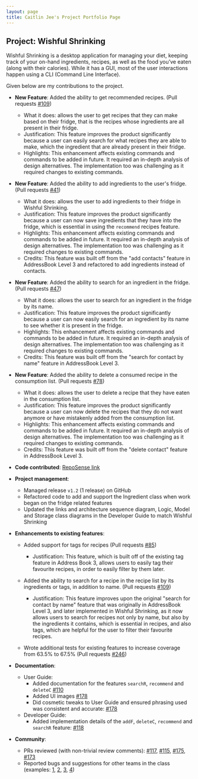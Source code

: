 ```yaml
---
layout: page
title: Caitlin Jee's Project Portfolio Page
---
```


## Project: Wishful Shrinking

Wishful Shrinking is a desktop application for managing your diet, keeping track of your on-hand ingredients, recipes, as well as the food you’ve eaten (along with their calories). While it has a GUI, most of the user interactions happen using a CLI (Command Line Interface).

Given below are my contributions to the project.

* **New Feature**: Added the ability to get recommended recipes. (Pull requests [\#109](https://github.com/AY2021S1-CS2103T-W10-2/tp/pull/109))
  * What it does: allows the user to get recipes that they can make based on their fridge, that is the recipes whose ingredients are all present in their fridge.
  * Justification: This feature improves the product significantly because a user can easily search for what recipes they are able to make, which the ingredient that are already present in their fridge.
  * Highlights: This enhancement affects existing commands and commands to be added in future. It required an in-depth analysis of design alternatives. The implementation too was challenging as it required changes to existing commands.
  
* **New Feature**: Added the ability to add ingredients to the user's fridge. (Pull requests [\#41](https://github.com/AY2021S1-CS2103T-W10-2/tp/pull/41))
  * What it does: allows the user to add ingredients to their fridge in Wishful Shrinking.
  * Justification: This feature improves the product significantly because a user can now save ingredients that they have into the fridge, which is essential in using the `recommend` recipes feature.
  * Highlights: This enhancement affects existing commands and commands to be added in future. It required an in-depth analysis of design alternatives. The implementation too was challenging as it required changes to existing commands.
  * Credits: This feature was built off from the "add contacts" feature in AddressBook Level 3 and refactored to add ingredients instead of contacts.
  
* **New Feature**: Added the ability to search for an ingredient in the fridge. (Pull requests [\#47](https://github.com/AY2021S1-CS2103T-W10-2/tp/pull/47))
  * What it does: allows the user to search for an ingredient in the fridge by its name.
  * Justification: This feature improves the product significantly because a user can now easily search for an ingredient by its name to see whether it is present in the fridge.
  * Highlights: This enhancement affects existing commands and commands to be added in future. It required an in-depth analysis of design alternatives. The implementation too was challenging as it required changes to existing commands.
  * Credits: This feature was built off from the "search for contact by name" feature in AddressBook Level 3.
  
* **New Feature**: Added the ability to delete a consumed recipe in the consumption list. (Pull requests [\#78](https://github.com/AY2021S1-CS2103T-W10-2/tp/pull/78))
  * What it does: allows the user to delete a recipe that they have eaten in the consumption list.
  * Justification: This feature improves the product significantly because a user can now delete the recipes that they do not want anymore or have mistakenly added from the consumption list.
  * Highlights: This enhancement affects existing commands and commands to be added in future. It required an in-depth analysis of design alternatives. The implementation too was challenging as it required changes to existing commands.
  * Credits: This feature was built off from the "delete contact" feature in AddressBook Level 3.  

* **Code contributed**: [RepoSense link](https://nus-cs2103-ay2021s1.github.io/tp-dashboard/#breakdown=true&search=caitlinjee&sort=groupTitle&sortWithin=title&since=2020-08-14&timeframe=commit&mergegroup=&groupSelect=groupByRepos&checkedFileTypes=docs~functional-code~test-code~other)

* **Project management**:
  * Managed release `v1.2` (1 release) on GitHub
  * Refactored code to add and support the Ingredient class when work began on the fridge related features
  * Updated the links and architecture sequence diagram, Logic, Model and Storage class diagrams in the Developer Guide to match Wishful Shrinking

* **Enhancements to existing features**:
  * Added support for tags for recipes (Pull requests [\#85](https://github.com/AY2021S1-CS2103T-W10-2/tp/pull/85))
    * Justification: This feature, which is built off of the existing tag feature in Address Book 3, allows users to easily tag their favourite recipes, in order to easily filter by them later.

  * Added the ability to search for a recipe in the recipe list by its ingredients or tags, in addition to name. (Pull requests [\#109](https://github.com/AY2021S1-CS2103T-W10-2/tp/pull/109))
    * Justification: This feature improves upon the original "search for contact by name" feature that was originally in AddressBook Level 3, and later implemented in Wishful Shrinking, as it now allows users to search for recipes not only by name, but also by the ingredients it contains, which is essential in recipes, and also tags, which are helpful for the user to filter their favourite recipes.

  * Wrote additional tests for existing features to increase coverage from 63.5% to 67.5% (Pull requests [\#246](https://github.com/AY2021S1-CS2103T-W10-2/tp/pull/246))

* **Documentation**:
  * User Guide:
    * Added documentation for the features `searchR`, `recommend` and `deleteC` [\#110](https://github.com/AY2021S1-CS2103T-W10-2/tp/pull/110)
    * Added UI images [\#178](https://github.com/AY2021S1-CS2103T-W10-2/tp/pull/178)
    * Did cosmetic tweaks to User Guide and ensured phrasing used was consistent and accurate: [\#178](https://github.com/AY2021S1-CS2103T-W10-2/tp/pull/178)
  * Developer Guide:
    * Added implementation details of the `addF`, `deleteC`, `recommend` and `searchR` feature: [\#118](https://github.com/AY2021S1-CS2103T-W10-2/tp/pull/118/files)

* **Community**:
  * PRs reviewed (with non-trivial review comments): [\#117](https://github.com/AY2021S1-CS2103T-W10-2/tp/pull/117), [\#115](https://github.com/AY2021S1-CS2103T-W10-2/tp/pull/115), [\#175](https://github.com/AY2021S1-CS2103T-W10-2/tp/pull/175), [\#173](https://github.com/AY2021S1-CS2103T-W10-2/tp/pull/173)
  * Reported bugs and suggestions for other teams in the class (examples: [1](https://github.com/caitlinjee/ped/issues/1), [2](https://github.com/caitlinjee/ped/issues/2), [3](https://github.com/caitlinjee/ped/issues/3), [4](https://github.com/caitlinjee/ped/issues/4))

